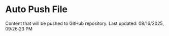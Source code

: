 # Auto Push File

Content that will be pushed to GitHub repository.
Last updated: 08/16/2025, 09:26:23 PM